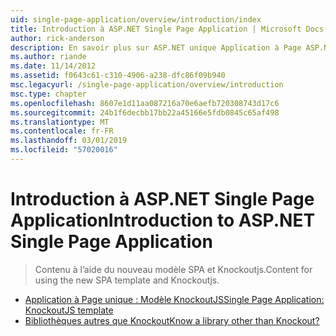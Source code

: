 ```yaml
---
uid: single-page-application/overview/introduction/index
title: Introduction à ASP.NET Single Page Application | Microsoft Docs
author: rick-anderson
description: En savoir plus sur ASP.NET unique Application à Page ASP.NET unique Page Application (SPA) vous permet de créer des applications qui incluent des interacti côté client significative...
ms.author: riande
ms.date: 11/14/2012
ms.assetid: f0643c61-c310-4906-a238-dfc86f09b940
msc.legacyurl: /single-page-application/overview/introduction
msc.type: chapter
ms.openlocfilehash: 8607e1d11aa087216a70e6aefb720308743d17c6
ms.sourcegitcommit: 24b1f6decbb17bb22a45166e5fdb0845c65af498
ms.translationtype: MT
ms.contentlocale: fr-FR
ms.lasthandoff: 03/01/2019
ms.locfileid: "57020016"
---
```

<a name="introduction-to-aspnet-single-page-application"></a><span data-ttu-id="ecf94-103">Introduction à ASP.NET Single Page Application</span><span class="sxs-lookup"><span data-stu-id="ecf94-103">Introduction to ASP.NET Single Page Application</span></span>
====================
> <span data-ttu-id="ecf94-104">Contenu à l’aide du nouveau modèle SPA et Knockoutjs.</span><span class="sxs-lookup"><span data-stu-id="ecf94-104">Content for using the new SPA template and Knockoutjs.</span></span>


- [<span data-ttu-id="ecf94-105">Application à Page unique : Modèle KnockoutJS</span><span class="sxs-lookup"><span data-stu-id="ecf94-105">Single Page Application: KnockoutJS template</span></span>](knockoutjs-template.md)
- [<span data-ttu-id="ecf94-106">Bibliothèques autres que Knockout</span><span class="sxs-lookup"><span data-stu-id="ecf94-106">Know a library other than Knockout?</span></span>](other-libraries.md)
